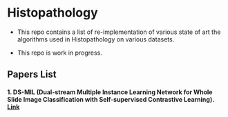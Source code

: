 # Histopathology
- This repo contains a list of re-implementation of various state of art the algorithms used in Histopathology on various datasets.

- This repo is work in progress. 

## Papers List 
#### 1. DS-MIL (Dual-stream Multiple Instance Learning Network for Whole Slide Image Classification with Self-supervised Contrastive Learning). [**Link**](https://github.com/shubhamOjha1000/Histopathology/DS-MIL)
